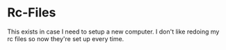 # Rc-Files
This exists in case I need to setup a new computer.
I don't like redoing my rc files so now they're set up every time.

